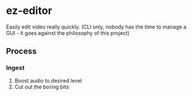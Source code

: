 # ez-editor
Easily edit video really quickly.
(CLI only, nobody has the time to manage a GUI - it goes against the philosophy of this project)

## Process
### Ingest
1. Boost audio to desired level
2. Cut out the boring bits
